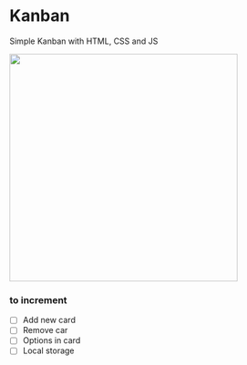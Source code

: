 # Kanban
Simple Kanban with HTML, CSS and JS

<img src=“https://github.com/brandonsousa/Kanban/tree/master/images/print.PNG” width="400" heigth="220">

### to increment
- [ ] Add new card
- [ ] Remove car
- [ ] Options in card
- [ ] Local storage
